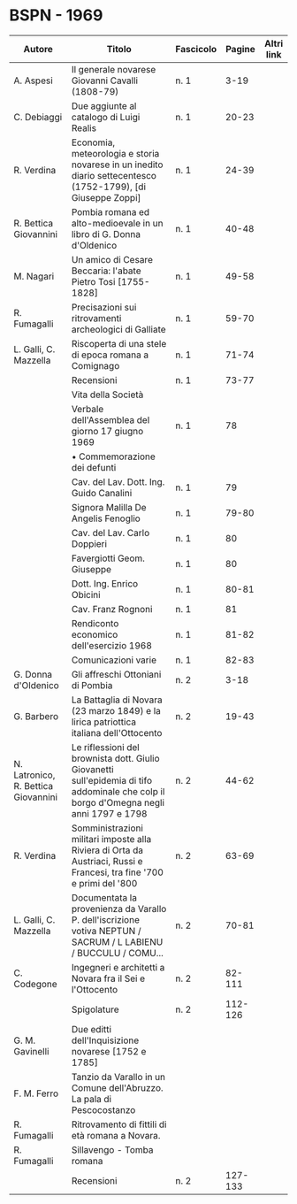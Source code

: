 # BSPN - 1969

| Autore                              | Titolo                                                                                                                                  | Fascicolo | Pagine  | Altri link |
|-------------------------------------|-----------------------------------------------------------------------------------------------------------------------------------------|-----------|---------|------------|
| A. Aspesi                           | Il generale novarese Giovanni Cavalli (1808-79)                                                                                         | n. 1      | 3-19    |            |
| C. Debiaggi                         | Due aggiunte al catalogo di Luigi Realis                                                                                                | n. 1      | 20-23   |            |
| R. Verdina                          | Economia, meteorologia e storia novarese in un inedito diario settecentesco (1752-1799), [di Giuseppe Zoppi]                            | n. 1      | 24-39   |            |
| R. Bettica Giovannini               | Pombia romana ed alto-medioevale in un libro di G. Donna d'Oldenico                                                                     | n. 1      | 40-48   |            |
| M. Nagari                           | Un amico di Cesare Beccaria: l'abate Pietro Tosi [1755-1828]                                                                            | n. 1      | 49-58   |            |
| R. Fumagalli                        | Precisazioni sui ritrovamenti archeologici di Galliate                                                                                  | n. 1      | 59-70   |            |
| L. Galli, C. Mazzella               | Riscoperta di una stele di epoca romana a Comignago                                                                                     | n. 1      | 71-74   |            |
|                                     | Recensioni                                                                                                                              | n. 1      | 73-77   |            |
|                                     | Vita della Società                                                                                                                      |           |         |            |
|                                     | Verbale dell'Assemblea del giorno 17 giugno 1969                                                                                        | n. 1      | 78      |            |
|                                     | • Commemorazione dei defunti                                                                                                            |           |         |            |
|                                     | Cav. del Lav. Dott. Ing. Guido Canalini                                                                                                 | n. 1      | 79      |            |
|                                     | Signora Malilla De Angelis Fenoglio                                                                                                     | n. 1      | 79-80   |            |
|                                     | Cav. del Lav. Carlo Doppieri                                                                                                            | n. 1      | 80      |            |
|                                     | Favergiotti Geom. Giuseppe                                                                                                              | n. 1      | 80      |            |
|                                     | Dott. Ing. Enrico Obicini                                                                                                               | n. 1      | 80-81   |            |
|                                     | Cav. Franz Rognoni                                                                                                                      | n. 1      | 81      |            |
|                                     | Rendiconto economico dell'esercizio 1968                                                                                                | n. 1      | 81-82   |            |
|                                     | Comunicazioni varie                                                                                                                     | n. 1      | 82-83   |            |
| G. Donna d'Oldenico                 | Gli affreschi Ottoniani di Pombia                                                                                                       | n. 2      | 3-18    |            |
| G. Barbero                          | La Battaglia di Novara (23 marzo 1849) e la lirica patriottica italiana dell'Ottocento                                                  | n. 2      | 19-43   |            |
| N. Latronico, R. Bettica Giovannini | Le riflessioni del brownista dott. Giulio Giovanetti sull'epidemia di tifo addominale che colp il borgo d'Omegna negli anni 1797 e 1798 | n. 2      | 44-62   |            |
| R. Verdina                          | Somministrazioni militari imposte alla Riviera di Orta da Austriaci, Russi e Francesi, tra fine '700 e primi del '800                   | n. 2      | 63-69   |            |
| L. Galli, C. Mazzella               | Documentata la provenienza da Varallo P. dell'iscrizione votiva NEPTUN / SACRUM / L LABIENU / BUCCULU / COMU...                         | n. 2      | 70-81   |            |
| C. Codegone                         | Ingegneri e architetti a Novara fra il Sei e l'Ottocento                                                                                | n. 2      | 82-111  |            |
|                                     | Spigolature                                                                                                                             | n. 2      | 112-126 |            |
| G. M. Gavinelli                     | Due editti dell'Inquisizione novarese [1752 e 1785]                                                                                     |           |         |
| F. M. Ferro                         | Tanzio da Varallo in un Comune dell'Abruzzo. La pala di Pescocostanzo                                                                   |           |         |
| R. Fumagalli                        | Ritrovamento di fittili di età romana a Novara.                                                                                         |           |         |
| R. Fumagalli                        | Sillavengo - Tomba romana                                                                                                               |           |         |
|                                     | Recensioni                                                                                                                              | n. 2      | 127-133 |            |
